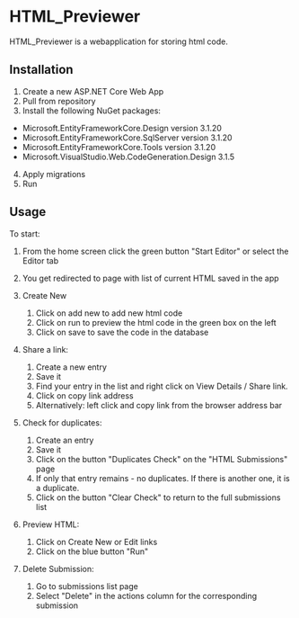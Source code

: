 # HTML_Previewer

HTML_Previewer is a webapplication for storing html code.
## Installation

1. Create a new ASP.NET Core Web App
2. Pull from repository
3. Install the following NuGet packages:
- Microsoft.EntityFrameworkCore.Design version 3.1.20
- Microsoft.EntityFrameworkCore.SqlServer version 3.1.20
- Microsoft.EntityFrameworkCore.Tools version 3.1.20
- Microsoft.VisualStudio.Web.CodeGeneration.Design 3.1.5
4. Apply migrations
5. Run 

## Usage
To start:
1. From the home screen click the green button "Start Editor" or select the Editor tab
2. You get redirected to page with list of current HTML saved in the app

1. Create New
    1. Click on add new to add new html code
    2. Click on run to preview the html code in the green box on the left 
    3. Click on save to save the code in the database

2. Share a link: 
    1. Create a new entry
    2. Save it
    3. Find your entry in the list and right click on View Details / Share link.
    4. Click on copy link address 
    5. Alternatively: left click and copy link from the browser address bar

3. Check for duplicates:
    1. Create an entry
    2. Save it
    3. Click on the button "Duplicates Check" on the "HTML Submissions" page
    4. If only that entry remains - no duplicates. If there is another one, it is a duplicate. 
    5. Click on the button "Clear Check" to return to the full submissions list

4. Preview HTML:
    1. Click on Create New or Edit links
    2. Click on the blue button "Run"

5. Delete Submission:
    1. Go to submissions list page
    2. Select "Delete" in the actions column for the corresponding submission
